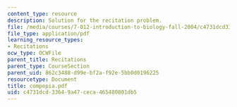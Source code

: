 ```yaml
---
content_type: resource
description: Solution for the recitation problem.
file: /media/courses/7-012-introduction-to-biology-fall-2004/c4731dcd33649a47ceca465480801db5_compepia.pdf
file_type: application/pdf
learning_resource_types:
- Recitations
ocw_type: OCWFile
parent_title: Recitations
parent_type: CourseSection
parent_uid: 862c3488-d99e-bf2a-f92e-5bb0d0196225
resourcetype: Document
title: compepia.pdf
uid: c4731dcd-3364-9a47-ceca-465480801db5
---
```

